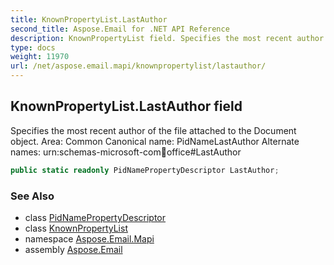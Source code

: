 ```yaml
---
title: KnownPropertyList.LastAuthor
second_title: Aspose.Email for .NET API Reference
description: KnownPropertyList field. Specifies the most recent author of the file attached to the Document object. Area Common Canonical name PidNameLastAuthor Alternate names urnschemasmicrosoftcomofficeofficeLastAuthor
type: docs
weight: 11970
url: /net/aspose.email.mapi/knownpropertylist/lastauthor/
---
```

## KnownPropertyList.LastAuthor field

Specifies the most recent author of the file attached to the Document object. Area: Common Canonical name: PidNameLastAuthor Alternate names: urn:schemas-microsoft-com:office:office#LastAuthor

```csharp
public static readonly PidNamePropertyDescriptor LastAuthor;
```

### See Also

* class [PidNamePropertyDescriptor](../../pidnamepropertydescriptor/)
* class [KnownPropertyList](../)
* namespace [Aspose.Email.Mapi](../../knownpropertylist/)
* assembly [Aspose.Email](../../../)


